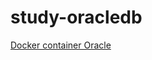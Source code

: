 # study-oracledb


[Docker container Oracle](https://container-registry.oracle.com/pls/apex/f?p=113:4:9703738010549:::4:P4_REPOSITORY,AI_REPOSITORY,AI_REPOSITORY_NAME,P4_REPOSITORY_NAME,P4_EULA_ID,P4_BUSINESS_AREA_ID:8,8,Oracle%20Database%20Standard%20Edition%202,Oracle%20Database%20Standard%20Edition%202,1,0&cs=3L2p2-22t8ZW7VwclZxbUHnRT5oMb0khu_qnLjUJrQk2W4C1s0zGPgFTHstz_BrUdLZtv7wC1QtewTHM0SI5j9w)
